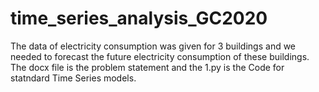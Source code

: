 # time_series_analysis_GC2020
The data of electricity consumption was given for 3 buildings and we needed to forecast the future electricity consumption of these buildings.
The docx file is the problem statement and the 1.py is the Code for statndard Time Series models.
